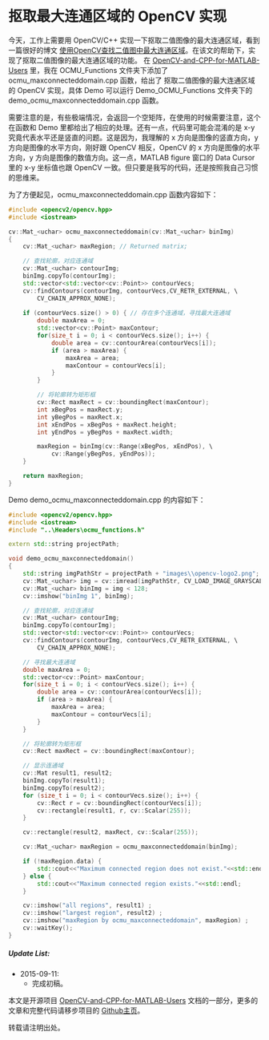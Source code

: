 # 抠取最大连通区域的 OpenCV 实现 

今天，工作上需要用 OpenCV/C++ 实现一下抠取二值图像的最大连通区域，看到一篇很好的博文 [使用OpenCV查找二值图中最大连通区域][使用OpenCV查找二值图中最大连通区域]。在该文的帮助下，实现了抠取二值图像的最大连通区域的功能。
在 [OpenCV-and-CPP-for-MATLAB-Users][OpenCV-and-CPP-for-MATLAB-Users] 里，我在 OCMU_Functions 文件夹下添加了 ocmu_maxconnecteddomain.cpp 函数，给出了 抠取二值图像的最大连通区域的 OpenCV 实现，具体 Demo 可以运行 Demo_OCMU_Functions 文件夹下的 demo_ocmu_maxconnecteddomain.cpp 函数。

需要注意的是，有些极端情况，会返回一个空矩阵，在使用的时候需要注意，这个在函数和 Demo 里都给出了相应的处理。还有一点，代码里可能会混淆的是 x-y 究竟代表水平还是竖直的问题。这是因为，我理解的 x 方向是图像的竖直方向，y 方向是图像的水平方向，刚好跟 OpenCV 相反，OpenCV 的 x 方向是图像的水平方向，y 方向是图像的数值方向。这一点，MATLAB figure 窗口的 Data Cursor 里的 x-y 坐标值也跟 OpenCV 一致。但只要是我写的代码，还是按照我自己习惯的思维来。

为了方便起见，ocmu_maxconnecteddomain.cpp 函数内容如下：
```C++
#include <opencv2/opencv.hpp>
#include <iostream>

cv::Mat_<uchar> ocmu_maxconnecteddomain(cv::Mat_<uchar> binImg)
{   
    cv::Mat_<uchar> maxRegion; // Returned matrix;

    // 查找轮廓，对应连通域 
    cv::Mat_<uchar> contourImg;
    binImg.copyTo(contourImg);
    std::vector<std::vector<cv::Point>> contourVecs;  
    cv::findContours(contourImg, contourVecs,CV_RETR_EXTERNAL, \
        CV_CHAIN_APPROX_NONE);
         
    if (contourVecs.size() > 0) { // 存在多个连通域，寻找最大连通域 
        double maxArea = 0;  
        std::vector<cv::Point> maxContour;  
        for(size_t i = 0; i < contourVecs.size(); i++) {  
            double area = cv::contourArea(contourVecs[i]);  
            if (area > maxArea) {  
                maxArea = area;  
                maxContour = contourVecs[i];  
            }  
        }  

        // 将轮廓转为矩形框  
        cv::Rect maxRect = cv::boundingRect(maxContour);  
        int xBegPos = maxRect.y;
        int yBegPos = maxRect.x;
        int xEndPos = xBegPos + maxRect.height;
        int yEndPos = yBegPos + maxRect.width;

        maxRegion = binImg(cv::Range(xBegPos, xEndPos), \
            cv::Range(yBegPos, yEndPos));
    }

    return maxRegion;
}
```

Demo demo_ocmu_maxconnecteddomain.cpp 的内容如下：
```C++
#include <opencv2/opencv.hpp>
#include <iostream>
#include "..\Headers\ocmu_functions.h"

extern std::string projectPath;

void demo_ocmu_maxconnecteddomain()
{
    std::string imgPathStr = projectPath + "images\\opencv-logo2.png";
    cv::Mat_<uchar> img = cv::imread(imgPathStr, CV_LOAD_IMAGE_GRAYSCALE);
    cv::Mat_<uchar> binImg = img < 128;
    cv::imshow("binImg 1", binImg);

    // 查找轮廓，对应连通域 
    cv::Mat_<uchar> contourImg;
    binImg.copyTo(contourImg);
    std::vector<std::vector<cv::Point>> contourVecs;  
    cv::findContours(contourImg, contourVecs,CV_RETR_EXTERNAL, \
        CV_CHAIN_APPROX_NONE);  

    // 寻找最大连通域  
    double maxArea = 0;  
    std::vector<cv::Point> maxContour;  
    for(size_t i = 0; i < contourVecs.size(); i++) {  
        double area = cv::contourArea(contourVecs[i]);  
        if (area > maxArea) {  
            maxArea = area;  
            maxContour = contourVecs[i];  
        }  
    }  

    // 将轮廓转为矩形框  
    cv::Rect maxRect = cv::boundingRect(maxContour);    

    // 显示连通域  
    cv::Mat result1, result2;  
    binImg.copyTo(result1);  
    binImg.copyTo(result2);  
    for (size_t i = 0; i < contourVecs.size(); i++) {  
        cv::Rect r = cv::boundingRect(contourVecs[i]);  
        cv::rectangle(result1, r, cv::Scalar(255));  
    }  

    cv::rectangle(result2, maxRect, cv::Scalar(255));  

    cv::Mat_<uchar> maxRegion = ocmu_maxconnecteddomain(binImg);

    if (!maxRegion.data) {
        std::cout<<"Maximum connected region does not exist."<<std::endl;       
    } else {
        std::cout<<"Maximum connected region exists."<<std::endl;
    }

    cv::imshow("all regions", result1) ;  
    cv::imshow("largest region", result2) ;  
    cv::imshow("maxRegion by ocmu_maxconnecteddomain", maxRegion) ;      
    cv::waitKey();  
}
```

##### Update List:

* 2015-09-11:
    + 完成初稿。

本文是开源项目 [OpenCV-and-CPP-for-MATLAB-Users][OpenCV-and-CPP-for-MATLAB-Users] 文档的一部分，更多的文章和完整代码请移步项目的 [Github主页][Github主页]。

转载请注明出处。

[OpenCV-and-CPP-for-MATLAB-Users]: https://github.com/YimianDai/OpenCV-and-CPP-for-MATLAB-Users
[Github主页]: https://github.com/YimianDai/OpenCV-and-CPP-for-MATLAB-Users
[使用OpenCV查找二值图中最大连通区域]: http://blog.csdn.net/shaoxiaohu1/article/details/40272875



